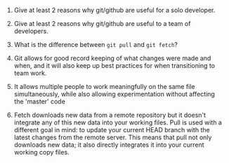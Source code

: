 1. Give at least 2 reasons why git/github are useful for a solo developer.

2. Give at least 2 reasons why git/github are useful to a team of developers.

3. What is the difference between `git pull` and `git fetch`?



1. Git allows for good record keeping of what changes were made and when, and it will also keep up best practices for when transitioning to team work.

2. It allows multiple people to work meaningfully on the same file simultaneously, while also allowing experimentation without affecting the 'master' code

3. Fetch downloads new data from a remote repository but it doesn't integrate any of this new data into your working files. Pull is used with a different goal in mind: to update your current HEAD branch with the latest changes from the remote server. This means that pull not only downloads new data; it also directly integrates it into your current working copy files. 
